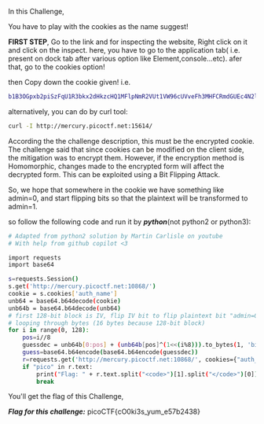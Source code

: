 In this Challenge,

You have to play with the cookies as the name suggest!

**FIRST STEP**,
Go to the link and for inspecting the website, Right click on it and click on the inspect.
here, you have to go to the application tab( i.e. present on dock tab after various option like Element,console...etc).
afer that, go to the cookies option!


then Copy down the cookie given! i.e. 
```bash
b1B3OGpxb2piSzFqU1R3bkx2dHkzcHQ1MFlpNmR2VUt1VW96cUVveFh3MHFCRmdGUEc4N2l3TU5mbU50Ti80YkJtN25qMHVuUksyM1ljemxxVC9GcXBhR3h1b1dIblFmTXBReHZiSzdJejRvRGZ2akwrT1hUS2I2VGhtVk4xMkg=
```

alternatively, you can do by curl tool:
```bash
curl -I http://mercury.picoctf.net:15614/
```
According the the challenge description, this must be the encrypted cookie. The challenge said that since cookies can be modified on the client side, the mitigation was to encrypt them. However, if the encryption method is Homomorphic, changes made to the encrypted form will affect the decrypted form. This can be exploited using a Bit Flipping Attack.

So, we hope that somewhere in the cookie we have something like admin=0, and start flipping bits so that the plaintext will be transformed to admin=1.

so follow the following code and run it by ***python***(not python2 or python3):

```bash
# Adapted from python2 solution by Martin Carlisle on youtube
# With help from github copilot <3

import requests
import base64

s=requests.Session()
s.get('http://mercury.picoctf.net:10868/')
cookie = s.cookies['auth_name']
unb64 = base64.b64decode(cookie)
unb64b = base64.b64decode(unb64)
# first 128-bit block is IV, flip IV bit to flip plaintext bit "admin=0" to "admin=1"
# looping through bytes (16 bytes because 128-bit block)
for i in range(0, 128):
    pos=i//8
    guessdec = unb64b[0:pos] + (unb64b[pos]^(1<<(i%8))).to_bytes(1, 'big') + unb64b[pos+1:]
    guess=base64.b64encode(base64.b64encode(guessdec))
    r=requests.get('http://mercury.picoctf.net:10868/', cookies={"auth_name": guess.decode()})
    if "pico" in r.text:
        print("Flag: " + r.text.split("<code>")[1].split("</code>")[0])
        break
```
You'll get the flag of this Challenge,

***Flag for this challenge:***  picoCTF{cO0ki3s_yum_e57b2438}